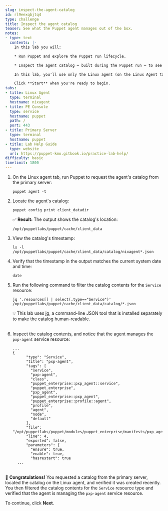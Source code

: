 ```yaml
---
slug: inspect-the-agent-catalog
id: rl9eexqbjtq4
type: challenge
title: Inspect the agent catalog
teaser: See what the Puppet agent manages out of the box.
notes:
- type: text
  contents: |-
    In this lab you will:

    * Run Puppet and explore the Puppet run lifecycle.

    * Inspect the agent catalog — built during the Puppet run — to see what the Puppet agent manages out of the box.

    In this lab, you'll use only the Linux agent (on the Linux Agent tab). Feel free to explore the PE console and primary server command line available on the other tabs. To log into the PE console, use userid `admin` and password `puppetlabs`.

    Click **Start** when you're ready to begin.
tabs:
- title: Linux Agent
  type: terminal
  hostname: nixagent
- title: PE Console
  type: service
  hostname: puppet
  path: /
  port: 443
- title: Primary Server
  type: terminal
  hostname: puppet
- title: Lab Help Guide
  type: website
  url: https://puppet-kmo.gitbook.io/practice-lab-help/
difficulty: basic
timelimit: 1800
---
```

1. On the Linux agent tab, run Puppet to request the agent's catalog from the primary server:
    ```
    puppet agent -t
    ```
2. Locate the agent's catalog:

    ```
    puppet config print client_datadir
    ```
    ✅ **Result:** The output shows the catalog's location:

       /opt/puppetlabs/puppet/cache/client_data

3. View the catalog's timestamp:

    ```
    ls -l /opt/puppetlabs/puppet/cache/client_data/catalog/nixagent*.json
    ```

4. Verify that the timestamp in the output matches the current system date and time:

    ```
    date
    ```

5. Run the following command to filter the catalog contents for the `Service` resource:

    ```
    jq '.resources[] | select(.type=="Service")' /opt/puppetlabs/puppet/cache/client_data/catalog/*.json
    ```
    💡 This lab uses [jq](https://stedolan.github.io/jq/), a command-line JSON tool that is installed separately to make the catalog human-readable. <br><br>

6. Inspect the catalog contents, and notice that the agent manages the `pxp-agent` service resource:
    ```
    ...
    {
          "type": "Service",
          "title": "pxp-agent",
          "tags": [
            "service",
            "pxp-agent",
            "class",
            "puppet_enterprise::pxp_agent::service",
            "puppet_enterprise",
            "pxp_agent",
            "puppet_enterprise::pxp_agent",
            "puppet_enterprise::profile::agent",
            "profile",
            "agent",
            "node",
            "default"
          ],
          "file": "/opt/puppetlabs/puppet/modules/puppet_enterprise/manifests/pxp_agent/service.pp",
          "line": 4,
          "exported": false,
          "parameters": {
            "ensure": true,
            "enable": true,
            "hasrestart": true
      ...
    ```

<br>🎈 **Congratulations!** You requested a catalog from the primary server, located the catalog on the Linux agent, and verified it was created recently. You then filtered the catalog contents for the `Service` resource type and verified that the agent is managing the `pxp-agent` service resource.

To continue, click **Next**.
